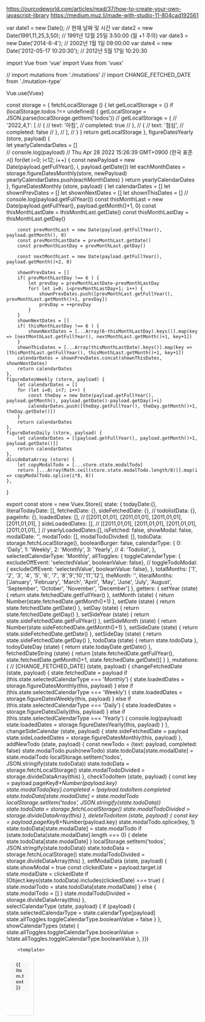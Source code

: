 https://ourcodeworld.com/articles/read/37/how-to-create-your-own-javascript-library
https://medium.muz.li/made-with-studio-11-804cad192561

<!-- Date 객체 생성 -->

var date1 = new Date(); // 현재 날짜 및 시간
var date2 = new Date(1991,11,25,3,50); // 1991년 12월 25일 3:50:00 (월 +1 주의)
var date3 = new Date('2014-6-4'); // 2002년 1월 1일 09:00:00
var date4 = new Date('2012-05-17 10:20:30'); // 2012년 5월 17일 10:20:30

<!-- store/index.js 이전 코드 -->
import Vue from 'vue'
import Vuex from 'vuex'

// import mutations from './mutations'
// import CHANGE_FETCHED_DATE from './mutation-type'

Vue.use(Vuex)

const storage = {
    fetchLocalStorage () {
        let getLocalStorage = {}
        if (localStorage.todos !== undefined) {
            getLocalStorage = JSON.parse(localStorage.getItem('todos'))
            // getLocalStorage = {
            //     '2022,4,1': [
            //         {
            //             text: '아침',
            //             completed: true
            //         },
            //         {
            //             text: '점심',
            //             completed: false
            //         },
            //     ],
            // }
        }
        return getLocalStorage
    },
    figureDatesYearly (store, payload) {   
        let yearlyCalendarDates = []     
        // console.log(payload)
        // Thu Apr 28 2022 15:26:39 GMT+0900 (한국 표준시)
        for(let i=0; i<12; i++) {
            const newPayload = new Date(payload.getFullYear(), i, payload.getDate())
            let eachMonthDates = storage.figureDatesMonthly(store, newPayload)
            yearlyCalendarDates.push(eachMonthDates)
        }
        return yearlyCalendarDates
    },
    figureDatesMonthly (store, payload) {
        let calendarDates = []
        let shownPrevDates = []
        let shownNextDates = []
        let shownThisDates = []
        // console.log(payload.getFullYear())
        const thisMonthLast = new Date(payload.getFullYear(), payload.getMonth()+1, 0)
        const thisMonthLastDate = thisMonthLast.getDate()
        const thisMonthLastDay = thisMonthLast.getDay()
        
        const prevMonthLast = new Date(payload.getFullYear(), payload.getMonth(), 0)
        const prevMonthLastDate = prevMonthLast.getDate()
        const prevMonthLastDay = prevMonthLast.getDay()
        
        const nextMonthLast = new Date(payload.getFullYear(), payload.getMonth()+2, 0)
        
        shownPrevDates = []
        if( prevMonthLastDay !== 6 ) {
            let prevDay = prevMonthLastDate-prevMonthLastDay
            for( let i=0; i<prevMonthLastDay+1; i++) {
                shownPrevDates.push([prevMonthLast.getFullYear(), prevMonthLast.getMonth()+1, prevDay])
                prevDay = ++prevDay
            }
        }
        shownNextDates = []
        if( thisMonthLastDay !== 6 ) {
            shownNextDates = [...Array(6-thisMonthLastDay).keys()].map(key => [nextMonthLast.getFullYear(), nextMonthLast.getMonth()+1, key+1])
        }
        shownThisDates = [...Array(thisMonthLastDate).keys()].map(key => [thisMonthLast.getFullYear(), thisMonthLast.getMonth()+1, key+1])
        calendarDates = shownPrevDates.concat(shownThisDates, shownNextDates)
        return calendarDates
    },
    figureDatesWeekly (store, payload) {
        let calendarDates = []
        for (let i=0; i<7; i++) {
            const theDay = new Date(payload.getFullYear(), payload.getMonth(), payload.getDate()-payload.getDay()+i)
            calendarDates.push([theDay.getFullYear(), theDay.getMonth()+1, theDay.getDate()])
        }
        return calendarDates
    },
    figureDatesDaily (store, payload) {
        let calendarDates = [[payload.getFullYear(), payload.getMonth()+1, payload.getDate()]]
        return calendarDates
    },
    divideDataArray (store) {
        let copyModalTodo = [...store.state.modalTodo]
        return [...Array(Math.ceil(store.state.modalTodo.length/8))].map(i => copyModalTodo.splice(i*8, 8))
    },
}

export const store = new Vuex.Store({
    state: {
        todayDate:{},
        literalTodayDate: [],
        fetchedDate: {},
        sideFetchedDate: {},
        // todolistData: {},
        pageInfo: {},
        loadedDates: [], // [[2011,01,01], [2011,01,01], [2011,01,01], [2011,01,01], ]
        sideLoadedDates: [], // [[2011,01,01], [2011,01,01], [2011,01,01], [2011,01,01], ]
        // yearlyLoadedDates:[],
        isFetched: false,
        showModal: false,
        modalDate: '',
        modalTodo: [],
        modalTodoDivided: [],
        todoData: storage.fetchLocalStorage(),
        booleanBurger: false,
        calendarType: {
            0: 'Daily',
            1: 'Weekly',
            2: 'Monthly',
            3: 'Yearly',
            // 4: 'Todolist',
        },
        selectedCalendarType: 'Monthly',
        allToggles: {
            toggleCalendarType: { excludeOffEvent: 'selectedValue', booleanValue: false},
            // toggleTodoModal: { excludeOffEvent: 'selectedValue', booleanValue: false},
        },
        totalMonths: ['1', '2', '3', '4', '5', '6', '7', '8','9','10','11','12'],
        theMonth: '',
        literalMonths: ['January', 'February', 'March', 'April', 'May', 'June', 'July', 'August', 'September', 'October', 'November', 'December']
    },
    getters: {
        setYear (state) {
            return state.fetchedDate.getFullYear()
        },
        setMonth (state) {
            return Number(state.fetchedDate.getMonth()+1)
        },
        setDate (state) {
            return state.fetchedDate.getDate()
        },
        setDay (state) {
            return state.fetchedDate.getDay()
        },
        setSideYear (state) {
            return state.sideFetchedDate.getFullYear()
        },
        setSideMonth (state) {
            return Number(state.sideFetchedDate.getMonth()+1)
        },
        setSideDate (state) {
            return state.sideFetchedDate.getDate()
        },
        setSideDay (state) {
            return state.sideFetchedDate.getDay()
        },
        todoData (state) {
            return state.todoData
        },
        todoyDateDay (state) {
            return state.todayDate.getDate()
        },
        fetchedDateString (state) {
            return [state.fetchedDate.getFullYear(), state.fetchedDate.getMonth()+1, state.fetchedDate.getDate()]
        }
    },
    mutations: { 
        // [CHANGE_FETCHED_DATE] (state, payload) {
        changeFetchedDate (state, payload) {
            state.fetchedDate = payload
            if (this.state.selectedCalendarType === 'Monthly') {
                state.loadedDates = storage.figureDatesMonthly(this, payload)
            } else if (this.state.selectedCalendarType === 'Weekly') {
                state.loadedDates = storage.figureDatesWeekly(this, payload)
            } else if (this.state.selectedCalendarType === 'Daily') {
                state.loadedDates = storage.figureDatesDaily(this, payload)
            } else if (this.state.selectedCalendarType === 'Yearly') {
                console.log(payload)
                state.loadedDates = storage.figureDatesYearly(this, payload)
            }
        },
        changeSideCalendar (state, payload) {
            state.sideFetchedDate = payload
            state.sideLoadedDates = storage.figureDatesMonthly(this, payload)
        },
        addNewTodo (state, payload) {
            const newTodo = {text: payload, completed: false}
            state.modalTodo.push(newTodo)
            state.todoData[state.modalDate] = state.modalTodo
            localStorage.setItem('todos', JSON.stringify(state.todoData))
            state.todoData = storage.fetchLocalStorage()
            state.modalTodoDivided = storage.divideDataArray(this)
        },
        checkTodoItem (state, payload) {
            const key = payload.pageKey*8+Number(payload.key)
            state.modalTodo[key].completed = !payload.todoItem.completed
            state.todoData[state.modalDate] = state.modalTodo
            localStorage.setItem('todos', JSON.stringify(state.todoData))
            state.todoData = storage.fetchLocalStorage()
            state.modalTodoDivided = storage.divideDataArray(this)
        },
        deleteTodoItem (state, payload) {
            const key = payload.pageKey*8+Number(payload.key)
            state.modalTodo.splice(key, 1)
            state.todoData[state.modalDate] = state.modalTodo
            if (state.todoData[state.modalDate].length === 0) {
                delete state.todoData[state.modalDate]
            }
            localStorage.setItem('todos', JSON.stringify(state.todoData))
            state.todoData = storage.fetchLocalStorage()
            state.modalTodoDivided = storage.divideDataArray(this)
        },
        setModalData (state, payload) {
            state.showModal = true
            const clickedDate = payload.target.id
            state.modalDate = clickedDate
            if (Object.keys(state.todoData).includes(clickedDate) === true) {
                state.modalTodo = state.todoData[state.modalDate] 
            } else {
                state.modalTodo = []
            }
            state.modalTodoDivided = storage.divideDataArray(this)
        },        
        selectCalendarType (state, payload) {
            if (payload) {
                state.selectedCalendarType = state.calendarType[payload]
                state.allToggles.toggleCalendarType.booleanValue = false
            }
        },
        showCalendarTypes (state) {
            state.allToggles.toggleCalendarType.booleanValue = !state.allToggles.toggleCalendarType.booleanValue
        },
    }})


<!-- Calendar 보류 -->

        <template>
  <div class="calendarList" @click="showModalTodo">
    <div class="calendarBlock" v-for="(day, index) in this.loadedDates" v-bind:id="day" v-bind:key="index" >
      <calendar-block id="show-modal">
        <template v-if="day[2] === 1">
          <h2 slot="dayNumber">{{ day[1] }}월 {{ day[2] }}일</h2>
        </template>
        <template v-else>
          <h2 slot="dayNumber">{{ day[2] }}</h2>
        </template>
        <section slot="todoList">
            <ul>
              <li class="todoListText" v-for="(item, key) in renderTodo(day)" v-bind:key="key" v-bind:class="{checked:item.completed}">
                <p>{{ item.text }}</p>
              </li>
            </ul>
        </section>
      </calendar-block>
    </div>
  </div>
  
</template>

<script>
import { mapState, mapGetters } from 'vuex'
import CalendarBlock from './CalendarBlock.vue'
export default {
  components: {
    CalendarBlock,
  },
  computed: {
    ...mapState(['setDate', 'loadedDates', 'isFetched']),
    ...mapGetters(['setYear', 'setMonth', 'setDay', 'todoData']),
  },
  methods: {
    showModalTodo (event) {
      this.$store.commit('setModalData', event)
    },
    renderBlocksData () {
      this.renderTodo()
    },
    renderTodo (day) {
      const renderDate = day.join(',')
      const renderDateArr = this.$store.state.todoData[`${renderDate}`]
      if ( renderDateArr !== undefined && renderDateArr[0]) {
        return renderDateArr
      }
      // this.$store.commit('renderCalendadrTodo', day)
    }
  },
  created () {
    this.renderBlocksData ()
  }
}
</script>

<style scoped>
  .calendarList {
    display: grid;
    grid-template-columns: 1fr 1fr 1fr 1fr 1fr 1fr 1fr;  
  }
  .calendarBlock {
    height: 150px;
    border-right: 1px solid rgba(0, 0, 0, 0.15);
    border-bottom: 1px solid rgba(0, 0, 0, 0.15);
    overflow: hidden;
  }
  .column {
    width: 100%;
    height: 100%;
    display: flex;
    justify-content: center;
    align-items: center;
  }
  .column div {
    flex-grow: 1;
    height: 100%;
  }
  h2 {
    font-size: 0.7rem;
    color: #70757a;
    font-weight:bolder;
    text-align: center;
    margin: 3px auto;
    height: 20px;
    border-radius: 100%;
    background: none;
    padding: 4px 2px 0px 2px;
    text-align: center;
}
  h2:hover {
    background: #1a73e8;
    color: white;
  }
  section {
    padding: 10px;
    height: 100%;
  }
  section ul {
    list-style: none;
    margin: 0;
    padding: 0;
    /* height: 100%; */
    /* overflow: hidden; */
  }
  section ul li {
    position: relative;
    font-size: 0.8rem;
    margin-bottom: 5px;
    margin: 0 0 5px 0;
    padding: 0 15px 3px 15px;
    /* color: rgb(57, 77, 141); */
    color: rgba(0, 0, 0, 0.65);
    font-weight: bolder;
    background: rgb(233, 233, 233, 0.3);
    overflow: hidden;

  }
  section ul li p {
    margin: 0;
    width: 100%;
    /* margin: 0 5px; */
  }

  section ul li.checked {
    /* text-decoration-line: line-through;
    color: rgba(0, 0, 0, 0.4);
    background: rgb(233, 233, 233, 0.3); */
    display: none;
  }

  section ul li .todoListChecked {
    position: absolute;
    left: 0;
    top: 0;
    color: #2b8ec7;
  }
  /* section ul li:before {
    content: '';
    display: inline-block;
    width: 3px;
    height: 3px;
    border: 1px solid rgba(0, 0, 0, 0.4);
    border-radius: 100%;
  } */
  .blackSpace {
    margin: auto;
    height: 15px;
    border: 1px solid rgba(0, 0, 0, 0.08);
  }
</style>


